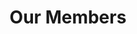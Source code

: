 ---
layout: members
title: Our Members
permalink: /members
officers:
  pres:
    name: "Barack Obama"
    title: "President"
    desc: "Yes We Can!"
    img: "ext.jpg"
  vp:
    name: "Dick Cheney"
    title: "Vice President"
    desc: "A fun guy"
    img: "ext.jpg"
  treasurer:
    name: "George Washington"
    title: "Treasurer"
    desc: "Wait a minute, I should be president!"
    img: "ext.jpg"
  secretary:
    name: "Alexander Hamilton"
    title: "Secretary"
    desc: "I have a play named after me!"
    img: "ext.jpg"
  social:
    name: "Benjamin Franklin"
    title: "Social Chair"
    desc: "Come join in the festivities!"
    img: "ext.jpg"
  tech:
    name: "Elon Musk"
    title: "Tech Lead"
    desc: "To infinity, and beyond!"
    img: "ext.jpg"
---